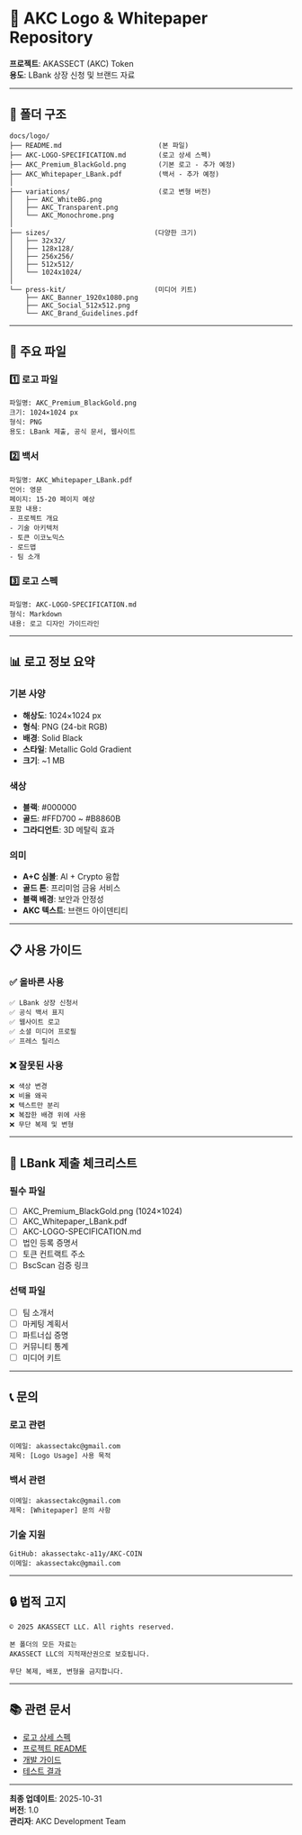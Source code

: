# 🎨 AKC Logo & Whitepaper Repository

**프로젝트**: AKASSECT (AKC) Token  
**용도**: LBank 상장 신청 및 브랜드 자료

---

## 📁 폴더 구조

```
docs/logo/
├── README.md                        (본 파일)
├── AKC-LOGO-SPECIFICATION.md        (로고 상세 스펙)
├── AKC_Premium_BlackGold.png        (기본 로고 - 추가 예정)
├── AKC_Whitepaper_LBank.pdf         (백서 - 추가 예정)
│
├── variations/                      (로고 변형 버전)
│   ├── AKC_WhiteBG.png
│   ├── AKC_Transparent.png
│   └── AKC_Monochrome.png
│
├── sizes/                          (다양한 크기)
│   ├── 32x32/
│   ├── 128x128/
│   ├── 256x256/
│   ├── 512x512/
│   └── 1024x1024/
│
└── press-kit/                      (미디어 키트)
    ├── AKC_Banner_1920x1080.png
    ├── AKC_Social_512x512.png
    └── AKC_Brand_Guidelines.pdf
```

---

## 🎯 주요 파일

### 1️⃣ 로고 파일
```
파일명: AKC_Premium_BlackGold.png
크기: 1024×1024 px
형식: PNG
용도: LBank 제출, 공식 문서, 웹사이트
```

### 2️⃣ 백서
```
파일명: AKC_Whitepaper_LBank.pdf
언어: 영문
페이지: 15-20 페이지 예상
포함 내용:
- 프로젝트 개요
- 기술 아키텍처
- 토큰 이코노믹스
- 로드맵
- 팀 소개
```

### 3️⃣ 로고 스펙
```
파일명: AKC-LOGO-SPECIFICATION.md
형식: Markdown
내용: 로고 디자인 가이드라인
```

---

## 📊 로고 정보 요약

### 기본 사양
- **해상도**: 1024×1024 px
- **형식**: PNG (24-bit RGB)
- **배경**: Solid Black
- **스타일**: Metallic Gold Gradient
- **크기**: ~1 MB

### 색상
- **블랙**: #000000
- **골드**: #FFD700 ~ #B8860B
- **그라디언트**: 3D 메탈릭 효과

### 의미
- **A+C 심볼**: AI + Crypto 융합
- **골드 톤**: 프리미엄 금융 서비스
- **블랙 배경**: 보안과 안정성
- **AKC 텍스트**: 브랜드 아이덴티티

---

## 📋 사용 가이드

### ✅ 올바른 사용
```
✅ LBank 상장 신청서
✅ 공식 백서 표지
✅ 웹사이트 로고
✅ 소셜 미디어 프로필
✅ 프레스 릴리스
```

### ❌ 잘못된 사용
```
❌ 색상 변경
❌ 비율 왜곡
❌ 텍스트만 분리
❌ 복잡한 배경 위에 사용
❌ 무단 복제 및 변형
```

---

## 🚀 LBank 제출 체크리스트

### 필수 파일
- [ ] AKC_Premium_BlackGold.png (1024×1024)
- [ ] AKC_Whitepaper_LBank.pdf
- [ ] AKC-LOGO-SPECIFICATION.md
- [ ] 법인 등록 증명서
- [ ] 토큰 컨트랙트 주소
- [ ] BscScan 검증 링크

### 선택 파일
- [ ] 팀 소개서
- [ ] 마케팅 계획서
- [ ] 파트너십 증명
- [ ] 커뮤니티 통계
- [ ] 미디어 키트

---

## 📞 문의

### 로고 관련
```
이메일: akassectakc@gmail.com
제목: [Logo Usage] 사용 목적
```

### 백서 관련
```
이메일: akassectakc@gmail.com
제목: [Whitepaper] 문의 사항
```

### 기술 지원
```
GitHub: akassectakc-a11y/AKC-COIN
이메일: akassectakc@gmail.com
```

---

## 🔒 법적 고지

```
© 2025 AKASSECT LLC. All rights reserved.

본 폴더의 모든 자료는
AKASSECT LLC의 지적재산권으로 보호됩니다.

무단 복제, 배포, 변형을 금지합니다.
```

---

## 📚 관련 문서

- [로고 상세 스펙](./AKC-LOGO-SPECIFICATION.md)
- [프로젝트 README](../../README.md)
- [개발 가이드](../../QUICK-START.md)
- [테스트 결과](../../TEST-RESULTS.md)

---

**최종 업데이트**: 2025-10-31  
**버전**: 1.0  
**관리자**: AKC Development Team
